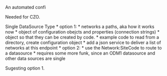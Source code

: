 An automated confi

Needed for CZO.

Single DataSource Type
    * option 1:
        * networks a paths, aka how it works now
        * object of configuration obejcts and properties (connection strings) 
            * object so that they can be created by code.
        * example code to read from a directory, create configuration object
        * add a json service to deliver a list of networks at this endpoint
    * option 2:
        * use the Network:SiteCode to route to a datasource
        * requires some more funk, since an ODM1 datasource and other data sources are single

Sugesting option 1.